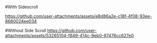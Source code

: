 #With Sidescroll


https://github.com/user-attachments/assets/e8d86a2e-c18f-4f08-93ee-8680024ee034


#Without Side Scroll
https://github.com/user-attachments/assets/53265104-f849-414c-9eb0-97476cc627e0


